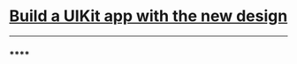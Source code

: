 # [**Build a UIKit app with the new design**](https://developer.apple.com/videos/play/wwdc2025/284)

---

### ****
